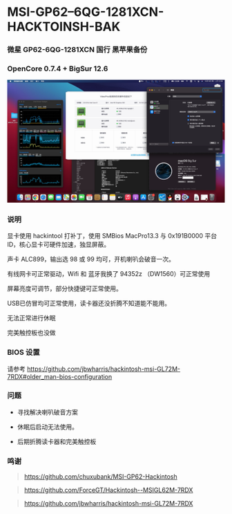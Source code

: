 # MSI-GP62–6QG-1281XCN-HACKTOINSH-BAK
### 微星 GP62-6QG-1281XCN 国行 黑苹果备份
### OpenCore 0.7.4 + BigSur 12.6


![](screen.png)

### 说明

显卡使用 hackintool 打补丁，使用 SMBios MacPro13.3 与 0x191B0000 平台 ID，核心显卡可硬件加速，独显屏蔽。

声卡 ALC899，输出选 98 或 99 均可，开机喇叭会破音一次。

有线网卡可正常驱动，Wifi 和 蓝牙我换了 94352z （DW1560）可正常使用

屏幕亮度可调节，部分快捷键可正常使用。

USB已仿冒均可正常使用，读卡器还没折腾不知道能不能用。

无法正常进行休眠

完美触控板也没做

### BIOS 设置

请参考 https://github.com/jbwharris/hackintosh-msi-GL72M-7RDX#older_man-bios-configuration 

### 问题

- 寻找解决喇叭破音方案

- 休眠后启动无法使用。

- 后期折腾读卡器和完美触控板

### 鸣谢

> https://github.com/chuxubank/MSI-GP62-Hackintosh

> https://github.com/ForceGT/Hackintosh--MSIGL62M-7RDX

> https://github.com/jbwharris/hackintosh-msi-GL72M-7RDX







